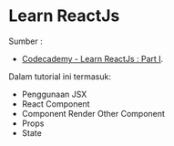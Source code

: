 # Learn ReactJs

Sumber :
- [Codecademy - Learn ReactJs : Part I](https://www.codecademy.com/learn/react-101).


Dalam tutorial ini termasuk:
- Penggunaan JSX
- React Component
- Component Render Other Component
- Props
- State
